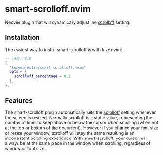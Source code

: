 # smart-scrolloff.nvim
Neovim plugin that will dynamically adjust the [scrolloff](https://neovim.io/doc/user/options.html#'scrolloff') setting.

## Installation
The easiest way to install smart-scrolloff is with lazy.nvim:

```lua
-- lazy.nvim
{
  "tonymajestro/smart-scrolloff.nvim"
  opts = {
    scrolloff_percentage = 0.2
  },
},
```
## Features
The smart-scrolloff plugin automatically sets the [scrolloff](https://neovim.io/doc/user/options.html#'scrolloff') setting whenever the screen is resized. Normally scrolloff is a static value, representing the number of lines to keep above or below the cursor when scrolling (when not at the top or bottom of the document). However if you change your font size or resize your window, scrolloff will stay the same resulting in an inconsistent scrolling experience. With smart-scrolloff, your cursor will always be at the same place in the window when scrolling, regardless of window or font size.

